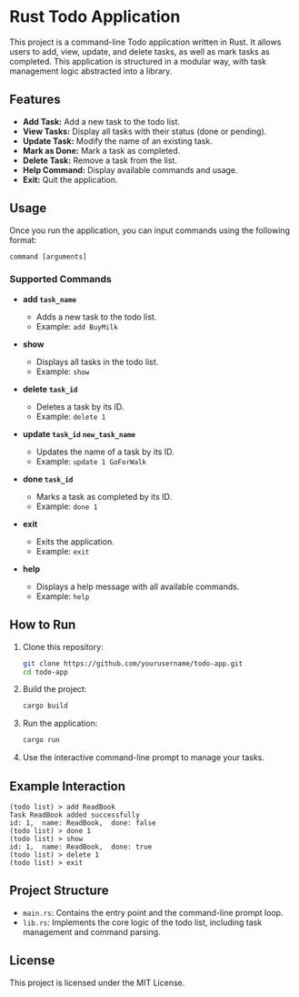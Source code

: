 
# Rust Todo Application

This project is a command-line Todo application written in Rust. It allows users to add, view, update, and delete tasks, as well as mark tasks as completed. This application is structured in a modular way, with task management logic abstracted into a library.

## Features

- **Add Task:** Add a new task to the todo list.
- **View Tasks:** Display all tasks with their status (done or pending).
- **Update Task:** Modify the name of an existing task.
- **Mark as Done:** Mark a task as completed.
- **Delete Task:** Remove a task from the list.
- **Help Command:** Display available commands and usage.
- **Exit:** Quit the application.

## Usage

Once you run the application, you can input commands using the following format:

```
command [arguments]
```

### Supported Commands

- **add `task_name`**
  - Adds a new task to the todo list.
  - Example: `add BuyMilk`

- **show**
  - Displays all tasks in the todo list.
  - Example: `show`

- **delete `task_id`**
  - Deletes a task by its ID.
  - Example: `delete 1`

- **update `task_id` `new_task_name`**
  - Updates the name of a task by its ID.
  - Example: `update 1 GoForWalk`

- **done `task_id`**
  - Marks a task as completed by its ID.
  - Example: `done 1`

- **exit**
  - Exits the application.
  - Example: `exit`

- **help**
  - Displays a help message with all available commands.
  - Example: `help`

## How to Run

1. Clone this repository:

    ```bash
    git clone https://github.com/yourusername/todo-app.git
    cd todo-app
    ```

2. Build the project:

    ```bash
    cargo build
    ```

3. Run the application:

    ```bash
    cargo run
    ```

4. Use the interactive command-line prompt to manage your tasks.

## Example Interaction

```text
(todo list) > add ReadBook
Task ReadBook added successfully
id: 1,  name: ReadBook,  done: false
(todo list) > done 1
(todo list) > show
id: 1,  name: ReadBook,  done: true
(todo list) > delete 1
(todo list) > exit
```

## Project Structure

- `main.rs`: Contains the entry point and the command-line prompt loop.
- `lib.rs`: Implements the core logic of the todo list, including task management and command parsing.

## License

This project is licensed under the MIT License.
